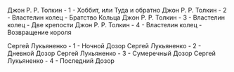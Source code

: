 Джон Р. Р. Толкин - 1 - Хоббит, или Туда и обратно
Джон Р. Р. Толкин - 2 - Властелин колец - Братство Кольца
Джон Р. Р. Толкин - 3 - Властелин колец - Две крепости
Джон Р. Р. Толкин - 4 - Властелин колец - Возвращение короля

Сергей Лукьяненко - 1 - Ночной Дозор
Сергей Лукьяненко - 2 - Дневной Дозор
Сергей Лукьяненко - 3 - Сумеречный Дозор
Сергей Лукьяненко - 4 - Последний Дозор
